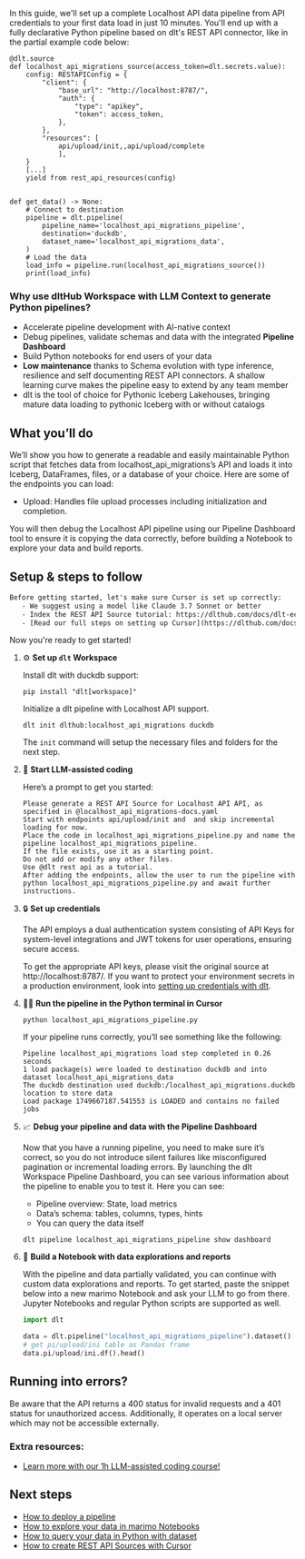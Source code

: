 In this guide, we'll set up a complete Localhost API data pipeline from API credentials to your first data load in just 10 minutes. You'll end up with a fully declarative Python pipeline based on dlt's REST API connector, like in the partial example code below:

```python-outcome
@dlt.source
def localhost_api_migrations_source(access_token=dlt.secrets.value):
    config: RESTAPIConfig = {
        "client": {
            "base_url": "http://localhost:8787/",
            "auth": {
                "type": "apikey",
                "token": access_token,
            },
        },
        "resources": [
            api/upload/init,,api/upload/complete
            ],
    }
    [...]
    yield from rest_api_resources(config)


def get_data() -> None:
    # Connect to destination
    pipeline = dlt.pipeline(
        pipeline_name='localhost_api_migrations_pipeline',
        destination='duckdb',
        dataset_name='localhost_api_migrations_data', 
    )
    # Load the data
    load_info = pipeline.run(localhost_api_migrations_source())
    print(load_info) 
```

### Why use dltHub Workspace with LLM Context to generate Python pipelines?

- Accelerate pipeline development with AI-native context
- Debug pipelines, validate schemas and data with the integrated **Pipeline Dashboard**
- Build Python notebooks for end users of your data
- **Low maintenance** thanks to Schema evolution with type inference, resilience and self documenting REST API connectors. A shallow learning curve makes the pipeline easy to extend by any team member
- dlt is the tool of choice for Pythonic Iceberg Lakehouses, bringing mature data loading to pythonic Iceberg with or without catalogs

## What you’ll do

We’ll show you how to generate a readable and easily maintainable Python script that fetches data from localhost_api_migrations’s API and loads it into Iceberg, DataFrames, files, or a database of your choice. Here are some of the endpoints you can load:

- Upload: Handles file upload processes including initialization and completion.

You will then debug the Localhost API pipeline using our Pipeline Dashboard tool to ensure it is copying the data correctly, before building a Notebook to explore your data and build reports.

## Setup & steps to follow

```default
Before getting started, let's make sure Cursor is set up correctly:
   - We suggest using a model like Claude 3.7 Sonnet or better
   - Index the REST API Source tutorial: https://dlthub.com/docs/dlt-ecosystem/verified-sources/rest_api/ and add it to context as **@dlt rest api**
   - [Read our full steps on setting up Cursor](https://dlthub.com/docs/dlt-ecosystem/llm-tooling/cursor-restapi#23-configuring-cursor-with-documentation)
```

Now you're ready to get started!

1. ⚙️ **Set up `dlt` Workspace**
    
    Install dlt with duckdb support:
    ```shell
    pip install "dlt[workspace]"
    ```

    Initialize a dlt pipeline with Localhost API support.
    ```shell
    dlt init dlthub:localhost_api_migrations duckdb
    ```

    The `init` command will setup the necessary files and folders for the next step.
    
2. 🤠 **Start LLM-assisted coding**
    
    Here’s a prompt to get you started:
    
    ```prompt
    Please generate a REST API Source for Localhost API API, as specified in @localhost_api_migrations-docs.yaml 
    Start with endpoints api/upload/init and  and skip incremental loading for now. 
    Place the code in localhost_api_migrations_pipeline.py and name the pipeline localhost_api_migrations_pipeline. 
    If the file exists, use it as a starting point. 
    Do not add or modify any other files. 
    Use @dlt rest api as a tutorial. 
    After adding the endpoints, allow the user to run the pipeline with python localhost_api_migrations_pipeline.py and await further instructions.
    ```

    
3. 🔒 **Set up credentials** 
    
    The API employs a dual authentication system consisting of API Keys for system-level integrations and JWT tokens for user operations, ensuring secure access.
    
    To get the appropriate API keys, please visit the original source at http://localhost:8787/.
    If you want to protect your environment secrets in a production environment, look into [setting up credentials with dlt](https://dlthub.com/docs/walkthroughs/add_credentials).
    
4. 🏃‍♀️ **Run the pipeline in the Python terminal in Cursor**
    
    ```shell
    python localhost_api_migrations_pipeline.py
    ```
    
    If your pipeline runs correctly, you’ll see something like the following:
    
    ```shell
    Pipeline localhost_api_migrations load step completed in 0.26 seconds
    1 load package(s) were loaded to destination duckdb and into dataset localhost_api_migrations_data
    The duckdb destination used duckdb:/localhost_api_migrations.duckdb location to store data
    Load package 1749667187.541553 is LOADED and contains no failed jobs
    ```
    
5. 📈 **Debug your pipeline and data with the Pipeline Dashboard**

    Now that you have a running pipeline, you need to make sure it’s correct, so you do not introduce silent failures like misconfigured pagination or incremental loading errors. By launching the dlt Workspace Pipeline Dashboard, you can see various information about the pipeline to enable you to test it. Here you can see:
    - Pipeline overview: State, load metrics
    - Data’s schema: tables, columns, types, hints
    - You can query the data itself
    
    ```shell
    dlt pipeline localhost_api_migrations_pipeline show dashboard
    ```
    
6. 🐍 **Build a Notebook with data explorations and reports**

    With the pipeline and data partially validated, you can continue with custom data explorations and reports. To get started, paste the snippet below into a new marimo Notebook and ask your LLM to go from there. Jupyter Notebooks and regular Python scripts are supported as well.

    
    ```python
    import dlt

   data = dlt.pipeline("localhost_api_migrations_pipeline").dataset()
   # get pi/upload/ini table as Pandas frame
   data.pi/upload/ini.df().head()
    ```

## Running into errors?

Be aware that the API returns a 400 status for invalid requests and a 401 status for unauthorized access. Additionally, it operates on a local server which may not be accessible externally.

### Extra resources:

- [Learn more with our 1h LLM-assisted coding course!](https://www.youtube.com/watch?v=GGid70rnJuM)

## Next steps

- [How to deploy a pipeline](https://dlthub.com/docs/walkthroughs/deploy-a-pipeline)
- [How to explore your data in marimo Notebooks](https://dlthub.com/docs/general-usage/dataset-access/marimo)
- [How to query your data in Python with dataset](https://dlthub.com/docs/general-usage/dataset-access/dataset)
- [How to create REST API Sources with Cursor](https://dlthub.com/docs/dlt-ecosystem/llm-tooling/cursor-restapi)
